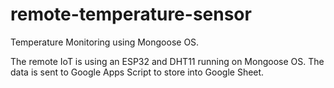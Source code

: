 # remote-temperature-sensor
Temperature Monitoring using Mongoose OS.

The remote IoT is using an ESP32 and DHT11 running on Mongoose OS. The data is sent to Google Apps Script to store into Google Sheet.
